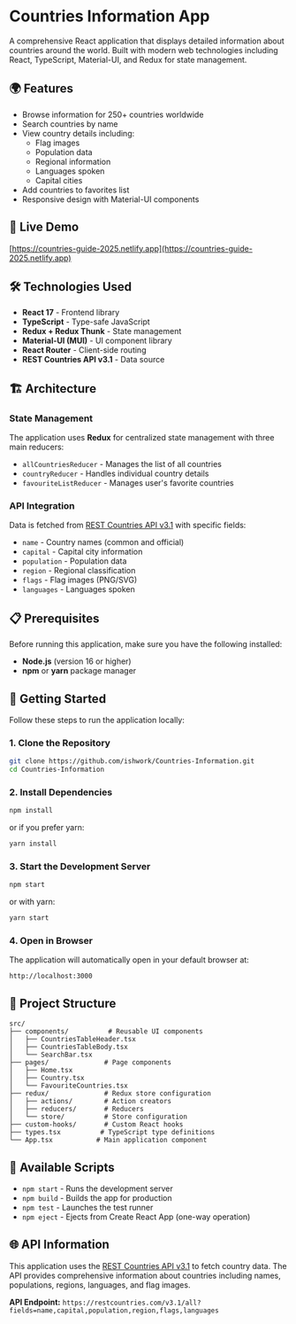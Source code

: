 # Countries Information App

A comprehensive React application that displays detailed information about countries around the world. Built with modern web technologies including React, TypeScript, Material-UI, and Redux for state management.

## 🌍 Features

- Browse information for 250+ countries worldwide
- Search countries by name
- View country details including:
  - Flag images
  - Population data
  - Regional information
  - Languages spoken
  - Capital cities
- Add countries to favorites list
- Responsive design with Material-UI components

## 🚀 Live Demo

[https://countries-guide-2025.netlify.app](https://countries-guide-2025.netlify.app)

## 🛠️ Technologies Used

- **React 17** - Frontend library
- **TypeScript** - Type-safe JavaScript
- **Redux + Redux Thunk** - State management
- **Material-UI (MUI)** - UI component library
- **React Router** - Client-side routing
- **REST Countries API v3.1** - Data source

## 🏗️ Architecture

### State Management
The application uses **Redux** for centralized state management with three main reducers:
- `allCountriesReducer` - Manages the list of all countries
- `countryReducer` - Handles individual country details
- `favouriteListReducer` - Manages user's favorite countries

### API Integration
Data is fetched from [REST Countries API v3.1](https://restcountries.com/v3.1/all) with specific fields:
- `name` - Country names (common and official)
- `capital` - Capital city information
- `population` - Population data
- `region` - Regional classification
- `flags` - Flag images (PNG/SVG)
- `languages` - Languages spoken

## 📋 Prerequisites

Before running this application, make sure you have the following installed:
- **Node.js** (version 16 or higher)
- **npm** or **yarn** package manager

## 🚀 Getting Started

Follow these steps to run the application locally:

### 1. Clone the Repository
```bash
git clone https://github.com/ishwork/Countries-Information.git
cd Countries-Information
```

### 2. Install Dependencies
```bash
npm install
```
or if you prefer yarn:
```bash
yarn install
```

### 3. Start the Development Server
```bash
npm start
```
or with yarn:
```bash
yarn start
```

### 4. Open in Browser
The application will automatically open in your default browser at:
```
http://localhost:3000
```

## 📁 Project Structure

```
src/
├── components/          # Reusable UI components
│   ├── CountriesTableHeader.tsx
│   ├── CountriesTableBody.tsx
│   └── SearchBar.tsx
├── pages/              # Page components
│   ├── Home.tsx
│   ├── Country.tsx
│   └── FavouriteCountries.tsx
├── redux/              # Redux store configuration
│   ├── actions/        # Action creators
│   ├── reducers/       # Reducers
│   └── store/          # Store configuration
├── custom-hooks/       # Custom React hooks
├── types.tsx          # TypeScript type definitions
└── App.tsx           # Main application component
```

## 🔧 Available Scripts

- `npm start` - Runs the development server
- `npm build` - Builds the app for production
- `npm test` - Launches the test runner
- `npm eject` - Ejects from Create React App (one-way operation)

## 🌐 API Information

This application uses the [REST Countries API v3.1](https://restcountries.com/) to fetch country data. The API provides comprehensive information about countries including names, populations, regions, languages, and flag images.

**API Endpoint:** `https://restcountries.com/v3.1/all?fields=name,capital,population,region,flags,languages`



